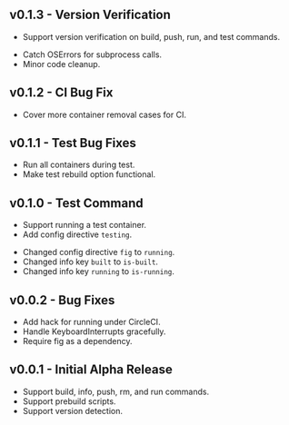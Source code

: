 ## v0.1.3 - Version Verification
+ Support version verification on build, push, run, and test commands.
* Catch OSErrors for subprocess calls.
* Minor code cleanup.

## v0.1.2 - CI Bug Fix
* Cover more container removal cases for CI.

## v0.1.1 - Test Bug Fixes
* Run all containers during test.
* Make test rebuild option functional.

## v0.1.0 - Test Command
+ Support running a test container.
+ Add config directive `testing`.
* Changed config directive `fig` to `running`.
* Changed info key `built` to `is-built`.
* Changed info key `running` to `is-running`.

## v0.0.2 - Bug Fixes
+ Add hack for running under CircleCI.
+ Handle KeyboardInterrupts gracefully.
+ Require fig as a dependency.

## v0.0.1 - Initial Alpha Release
+ Support build, info, push, rm, and run commands.
+ Support prebuild scripts.
+ Support version detection.
